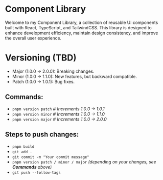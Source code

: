 # Component Library

Welcome to my Component Library, a collection of reusable UI components built with React, TypeScript, and TailwindCSS. This library is designed to enhance development efficiency, maintain design consistency, and improve the overall user experience.

# Versioning (TBD)

- Major (1.0.0 → 2.0.0): Breaking changes.
- Minor (1.0.0 → 1.1.0): New features, but backward compatible.
- Patch (1.0.0 → 1.0.1): Bug fixes.

## Commands:

- `pnpm version patch` _# Increments 1.0.0 → 1.0.1_
- `pnpm version minor` _# Increments 1.0.0 → 1.1.0_
- `pnpm version major` _# Increments 1.0.0 → 2.0.0_

## Steps to push changes:

- `pnpm build`
- `git add .`
- `git commit -m "Your commit message"`
- `pnpm version patch / minor / major` _(depending on your changes, see **Commands** above)_
- `git push --follow-tags`

